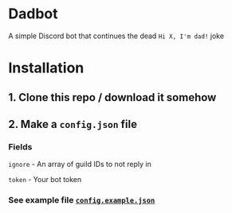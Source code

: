 # Dadbot

A simple Discord bot that continues the dead `Hi X, I'm dad!` joke

# Installation

## 1. Clone this repo / download it somehow

## 2. Make a `config.json` file

### Fields

`ignore` - An array of guild IDs to not reply in

`token` - Your bot token

### See example file [`config.example.json`](./config.example.json)
